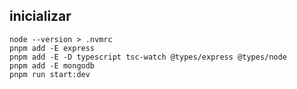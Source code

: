 ## inicializar
    node --version > .nvmrc
    pnpm add -E express
    pnpm add -E -D typescript tsc-watch @types/express @types/node
    pnpm add -E mongodb
    pnpm run start:dev
